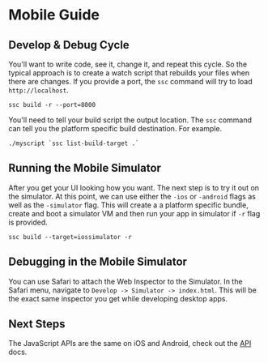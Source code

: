 # Mobile Guide

## Develop & Debug Cycle

You'll want to write code, see it, change it, and repeat this cycle. So the
typical approach is to create a watch script that rebuilds your files when
there are changes. If you provide a port, the `ssc` command will try to load
`http://localhost`.

```
ssc build -r --port=8000
```

You'll need to tell your build script the output location. The `ssc` command
can tell you the platform specific build destination. For example.

```
./myscript `ssc list-build-target .`
```

## Running the Mobile Simulator

After you get your UI looking how you want. The next step is to try it out
on the simulator. At this point, we can use either the `-ios` or `-android`
flags as well as the `-simulator` flag. This will create a a platform specific
bundle, create and boot a simulator VM and then run your app in simulator if
`-r` flag is provided.

```
ssc build --target=iossimulator -r
```

## Debugging in the Mobile Simulator

You can use Safari to attach the Web Inspector to the Simulator. In the Safari
menu, navigate to `Develop -> Simulator -> index.html`. This will be the exact
same inspector you get while developing desktop apps.

## Next Steps

The JavaScript APIs are the same on iOS and Android, check out the [API][0] docs.

[0]:https://sockets.sh/api
